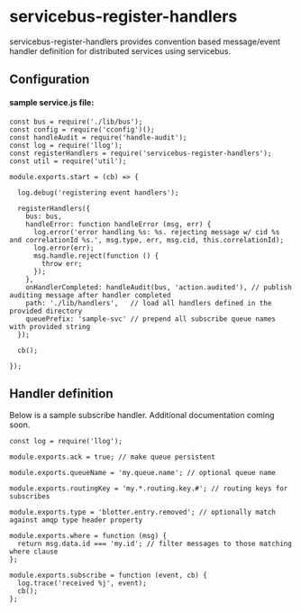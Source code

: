 # servicebus-register-handlers

servicebus-register-handlers provides convention based message/event handler definition for distributed services using servicebus. 

## Configuration

#### sample service.js file:

```
const bus = require('./lib/bus');
const config = require('cconfig')();
const handleAudit = require('handle-audit');
const log = require('llog');
const registerHandlers = require('servicebus-register-handlers');
const util = require('util');

module.exports.start = (cb) => {

  log.debug('registering event handlers');

  registerHandlers({
    bus: bus,
    handleError: function handleError (msg, err) {
      log.error('error handling %s: %s. rejecting message w/ cid %s and correlationId %s.', msg.type, err, msg.cid, this.correlationId);
      log.error(err);
      msg.handle.reject(function () {
        throw err;
      });
    },
    onHandlerCompleted: handleAudit(bus, 'action.audited'), // publish auditing message after handler completed
    path: './lib/handlers',   // load all handlers defined in the provided directory
    queuePrefix: 'sample-svc' // prepend all subscribe queue names with provided string
  });

  cb();

});
```

## Handler definition

Below is a sample subscribe handler. Additional documentation coming soon. 

```
const log = require('llog');

module.exports.ack = true; // make queue persistent

module.exports.queueName = 'my.queue.name'; // optional queue name

module.exports.routingKey = 'my.*.routing.key.#'; // routing keys for subscribes

module.exports.type = 'blotter.entry.removed'; // optionally match against amqp type header property

module.exports.where = function (msg) {
  return msg.data.id === 'my.id'; // filter messages to those matching where clause 
};

module.exports.subscribe = function (event, cb) {
  log.trace('received %j', event);
  cb(); 
};
```
